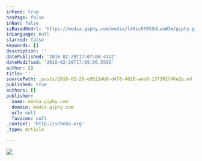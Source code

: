 ```yaml
---
inFeed: true
hasPage: false
inNav: false
isBasedOnUrl: 'https://media.giphy.com/media/l4KicKtRCOdLuuW7m/giphy.gif'
inLanguage: null
starred: false
keywords: []
description: ''
datePublished: '2016-02-29T17:07:00.411Z'
dateModified: '2016-02-29T17:05:00.559Z'
author: []
title: ''
sourcePath: _posts/2016-02-29-e96214b0-d478-4018-aea0-137302f46e2e.md
published: true
authors: []
publisher:
  name: media.giphy.com
  domain: media.giphy.com
  url: null
  favicon: null
_context: 'http://schema.org'
_type: Article

---
```

![](https://media.giphy.com/media/l4KicKtRCOdLuuW7m/giphy.gif)
